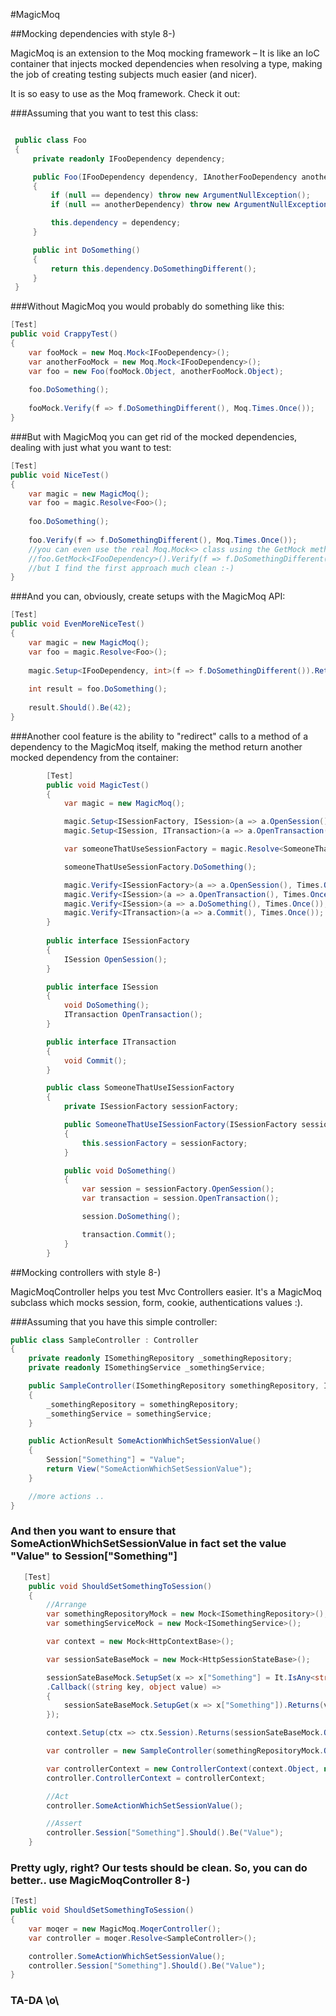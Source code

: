 #MagicMoq

##Mocking dependencies with style 8-)

MagicMoq is an extension to the Moq mocking framework – It is like an IoC container that injects mocked dependencies when resolving a type, making the job of creating testing subjects much easier (and nicer).

It is so easy to use as the Moq framework. Check it out:


###Assuming that you want to test this class:
```C#

 public class Foo
 {
     private readonly IFooDependency dependency;

     public Foo(IFooDependency dependency, IAnotherFooDependency anotherDependency)
     {
         if (null == dependency) throw new ArgumentNullException();
         if (null == anotherDependency) throw new ArgumentNullException();

         this.dependency = dependency;
     }

     public int DoSomething()
     {
         return this.dependency.DoSomethingDifferent();
     }
 }
```

###Without MagicMoq you would probably do something like this:
```C#
[Test]
public void CrappyTest()
{
    var fooMock = new Moq.Mock<IFooDependency>();
    var anotherFooMock = new Moq.Mock<IFooDependency>();
    var foo = new Foo(fooMock.Object, anotherFooMock.Object);
    
    foo.DoSomething();
    
    fooMock.Verify(f => f.DoSomethingDifferent(), Moq.Times.Once());
}

```

###But with MagicMoq you can get rid of the mocked dependencies, dealing with just what you want to test:
```C#
[Test]
public void NiceTest()
{
    var magic = new MagicMoq();
    var foo = magic.Resolve<Foo>();
    
    foo.DoSomething();
    
    foo.Verify(f => f.DoSomethingDifferent(), Moq.Times.Once());
    //you can even use the real Moq.Mock<> class using the GetMock method, like this:
    //foo.GetMock<IFooDependency>().Verify(f => f.DoSomethingDifferent(), Moq.Times.Once());
    //but I find the first approach much clean :-)
}
```

###And you can, obviously, create setups with the MagicMoq API:
```C#
[Test]
public void EvenMoreNiceTest()
{
    var magic = new MagicMoq();
    var foo = magic.Resolve<Foo>();
    
    magic.Setup<IFooDependency, int>(f => f.DoSomethingDifferent()).Returns(42);
    
    int result = foo.DoSomething();
    
    result.Should().Be(42);
}
```

###Another cool feature is the ability to "redirect" calls to a method of a dependency to the MagicMoq itself, making the method return another mocked dependency from the container:
```C#
        [Test]
        public void MagicTest()
        {
            var magic = new MagicMoq();

            magic.Setup<ISessionFactory, ISession>(a => a.OpenSession()).AndMagicallyResolve(magic);
            magic.Setup<ISession, ITransaction>(a => a.OpenTransaction()).AndMagicallyResolve(magic);

            var someoneThatUseSessionFactory = magic.Resolve<SomeoneThatUseISessionFactory>();

            someoneThatUseSessionFactory.DoSomething();

            magic.Verify<ISessionFactory>(a => a.OpenSession(), Times.Once());
            magic.Verify<ISession>(a => a.OpenTransaction(), Times.Once());
            magic.Verify<ISession>(a => a.DoSomething(), Times.Once());
            magic.Verify<ITransaction>(a => a.Commit(), Times.Once());
        }
        
        public interface ISessionFactory
        {
            ISession OpenSession();
        }

        public interface ISession
        {
            void DoSomething();
            ITransaction OpenTransaction();
        }

        public interface ITransaction
        {
            void Commit();
        }

        public class SomeoneThatUseISessionFactory
        {
            private ISessionFactory sessionFactory;

            public SomeoneThatUseISessionFactory(ISessionFactory sessionFactory)
            {
                this.sessionFactory = sessionFactory;
            }

            public void DoSomething()
            {
                var session = sessionFactory.OpenSession();
                var transaction = session.OpenTransaction();

                session.DoSomething();

                transaction.Commit();
            }
        }
```

##Mocking controllers with style 8-)

MagicMoqController helps you test Mvc Controllers easier. It's a MagicMoq subclass which mocks session, form, cookie, authentications values :). 

###Assuming that you have this simple controller:

```C#
public class SampleController : Controller
{
	private readonly ISomethingRepository _somethingRepository;
	private readonly ISomethingService _somethingService;

	public SampleController(ISomethingRepository somethingRepository, ISomethingService somethingService)
	{
		_somethingRepository = somethingRepository;
		_somethingService = somethingService;
	}

	public ActionResult SomeActionWhichSetSessionValue()
	{
		Session["Something"] = "Value";
		return View("SomeActionWhichSetSessionValue");
	}

	//more actions ..
}
```

### And then you want to ensure that SomeActionWhichSetSessionValue in fact set the value "Value" to Session["Something"]

```C#
   [Test]
	public void ShouldSetSomethingToSession()
	{
		//Arrange
		var somethingRepositoryMock = new Mock<ISomethingRepository>();
		var somethingServiceMock = new Mock<ISomethingService>();

		var context = new Mock<HttpContextBase>();

		var sessionSateBaseMock = new Mock<HttpSessionStateBase>();

		sessionSateBaseMock.SetupSet(x => x["Something"] = It.IsAny<string>())
		.Callback((string key, object value) =>
		{
			sessionSateBaseMock.SetupGet(x => x["Something"]).Returns(value);
		});

		context.Setup(ctx => ctx.Session).Returns(sessionSateBaseMock.Object);

		var controller = new SampleController(somethingRepositoryMock.Object, somethingServiceMock.Object);

		var controllerContext = new ControllerContext(context.Object, new RouteData(), controller);
		controller.ControllerContext = controllerContext;

		//Act
		controller.SomeActionWhichSetSessionValue();

		//Assert
		controller.Session["Something"].Should().Be("Value");
	}
```

### Pretty ugly, right? Our tests should be clean. So, you can do better.. use MagicMoqController 8-)

```C#
[Test]
public void ShouldSetSomethingToSession()
{
	var moqer = new MagicMoq.MoqerController();
	var controller = moqer.Resolve<SampleController>();

	controller.SomeActionWhichSetSessionValue();
	controller.Session["Something"].Should().Be("Value");
}
```

### TA-DA \o\
